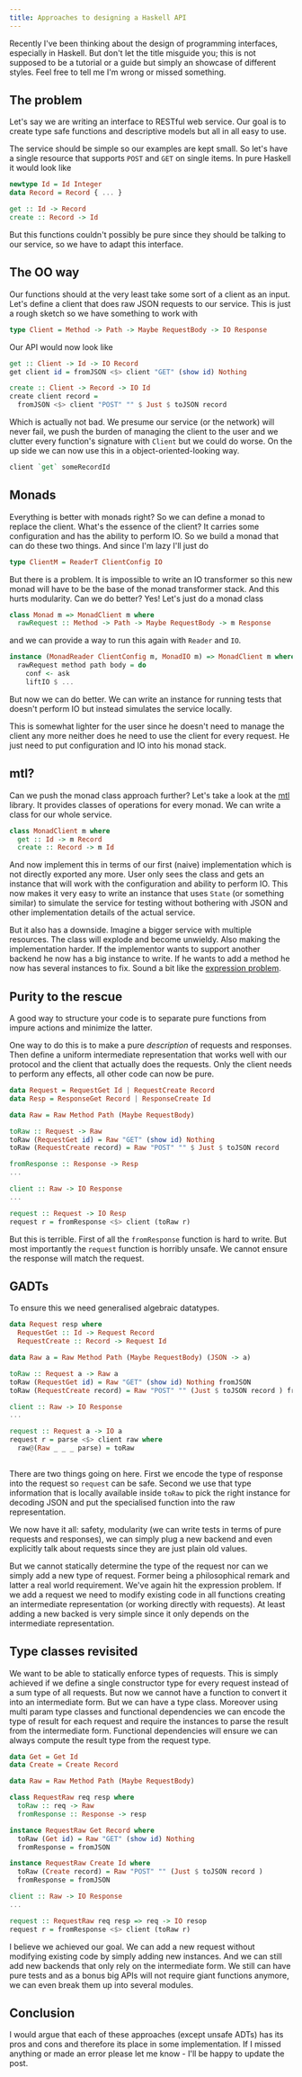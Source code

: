 ```yaml
---
title: Approaches to designing a Haskell API
---
```


Recently I've been thinking about the design of programming interfaces, especially in Haskell. But don't let the title misguide you; this is not supposed to be a tutorial or a guide but simply an showcase of different styles. Feel free to tell me I'm wrong or missed something.

## The problem
Let's say we are writing an interface to RESTful web service. Our goal is to create type safe functions and descriptive models but all in all easy to use. 

The service should be simple so our examples are kept small. So let's have a single resource that supports `POST` and `GET` on single items. In pure Haskell it would look like

```haskell
newtype Id = Id Integer
data Record = Record { ... }

get :: Id -> Record
create :: Record -> Id
```

But this functions couldn't possibly be pure since they should be talking to our service, so we have to adapt this interface.


## The OO way
Our functions should at the very least take some sort of a client as an input. Let's define a client that does raw JSON requests to our service. This is just a rough sketch so we have something to work with

```haskell
type Client = Method -> Path -> Maybe RequestBody -> IO Response
```

Our API would now look like

```haskell
get :: Client -> Id -> IO Record
get client id = fromJSON <$> client "GET" (show id) Nothing

create :: Client -> Record -> IO Id
create client record = 
  fromJSON <$> client "POST" "" $ Just $ toJSON record
```

Which is actually not bad. We presume our service (or the network) will never fail, we push the burden of managing the client to the user and we clutter every function's signature with `Client` but we could do worse. On the up side we can now use this in a object-oriented-looking way.

```haskell
client `get` someRecordId
```

## Monads
Everything is better with monads right? So we can define a monad to replace the client. What's the essence of the client? It carries some configuration and has the ability to perform IO. So we build a monad that can do these two things. And since I'm lazy I'll just do

```haskell
type ClientM = ReaderT ClientConfig IO
```

But there is a problem. It is impossible to write an IO transformer so this new monad will have to be the base of the monad transformer stack. And this hurts modularity. Can we do better? Yes! Let's just do a monad class

```haskell
class Monad m => MonadClient m where
  rawRequest :: Method -> Path -> Maybe RequestBody -> m Response
```

and we can provide a way to run this again with `Reader` and `IO`.

```haskell
instance (MonadReader ClientConfig m, MonadIO m) => MonadClient m where
  rawRequest method path body = do
    conf <- ask
    liftIO $ ...
```

But now we can do better. We can write an instance for running tests that doesn't perform IO but instead simulates the service locally.

This is somewhat lighter for the user since he doesn't need to manage the client any more neither does he need to use the client for every request. He just need to put configuration and IO into his monad stack. 

## mtl?
Can we push the monad class approach further? Let's take a look at the [mtl](http://hackage.haskell.org/package/mtl) library. It provides classes of operations for every monad. We can write a class for our whole service.

```haskell
class MonadClient m where
  get :: Id -> m Record
  create :: Record -> m Id
```
And now implement this in terms of our first (naive) implementation which is not directly exported any more. User only sees the class and gets an instance that will work with the configuration and ability to perform IO. This now makes it very easy to write an instance that uses `State` (or something similar) to simulate the service for testing without bothering with JSON and other implementation details of the actual service. 

But it also has a downside. Imagine a bigger service with multiple resources. The class will explode and become unwieldy. Also making the implementation harder. If the implementor wants to support another backend he now has a big instance to write. If he wants to add a method he now has several instances to fix. Sound a bit like the [expression problem](http://en.wikipedia.org/wiki/Expression_problem).   


## Purity to the rescue
A good way to structure your code is to separate pure functions from impure actions and minimize the latter. 

One way to do this is to make a pure *description* of requests and responses. Then define a uniform intermediate representation that works well with our protocol and the client that actually does the requests. Only the client needs to perform any effects, all other code can now be pure.

```haskell
data Request = RequestGet Id | RequestCreate Record
data Resp = ResponseGet Record | ResponseCreate Id

data Raw = Raw Method Path (Maybe RequestBody)

toRaw :: Request -> Raw
toRaw (RequestGet id) = Raw "GET" (show id) Nothing
toRaw (RequestCreate record) = Raw "POST" "" $ Just $ toJSON record

fromResponse :: Response -> Resp
...

client :: Raw -> IO Response
...

request :: Request -> IO Resp
request r = fromResponse <$> client (toRaw r)
```

But this is terrible. First of all the `fromResponse` function is hard to write. But most importantly the `request` function is horribly unsafe. We cannot ensure the response will match the request. 

## GADTs
To ensure this we need generalised algebraic datatypes. 

```haskell
data Request resp where
  RequestGet :: Id -> Request Record
  RequestCreate :: Record -> Request Id

data Raw a = Raw Method Path (Maybe RequestBody) (JSON -> a)

toRaw :: Request a -> Raw a
toRaw (RequestGet id) = Raw "GET" (show id) Nothing fromJSON
toRaw (RequestCreate record) = Raw "POST" "" (Just $ toJSON record ) fromJSON

client :: Raw -> IO Response
...

request :: Request a -> IO a
request r = parse <$> client raw where
  raw@(Raw _ _ _ parse) = toRaw 
          
```

There are two things going on here. First we encode the type of response into the request so `request` can be safe. Second we use that type information that is locally available inside `toRaw` to pick the right instance for decoding JSON and put the specialised function into the raw representation. 

We now have it all: safety, modularity (we can write tests in terms of pure requests and responses), we can simply plug a new backend and even explicitly talk about requests since they are just plain old values. 

But we cannot statically determine the type of the request nor can we simply add a new type of request. Former being a philosophical remark and latter a real world requirement. We've again hit the expression problem. If we add a request we need to modify existing code in all functions creating an intermediate representation (or working directly with requests). At least adding a new backed is very simple since it only depends on the intermediate representation. 

## Type classes revisited
We want to be able to statically enforce types of requests. This is simply achieved if we define a single constructor type for every request instead of a sum type of all requests. But now we cannot have a function to convert it into an intermediate form. But we can have a type class. Moreover using multi param type classes and functional dependencies we can encode the type of result for each request and require the instances to parse the result from the intermediate form. Functional dependencies will ensure we can always compute the result type from the request type.

```haskell
data Get = Get Id
data Create = Create Record

data Raw = Raw Method Path (Maybe RequestBody)

class RequestRaw req resp where
  toRaw :: req -> Raw
  fromResponse :: Response -> resp

instance RequestRaw Get Record where
  toRaw (Get id) = Raw "GET" (show id) Nothing 
  fromResponse = fromJSON

instance RequestRaw Create Id where
  toRaw (Create record) = Raw "POST" "" (Just $ toJSON record )
  fromResponse = fromJSON

client :: Raw -> IO Response
...

request :: RequestRaw req resp => req -> IO resop
request r = fromResponse <$> client (toRaw r)
```

I believe we achieved our goal. We can add a new request without modifying existing code by simply adding new instances. And we can still add new backends that only rely on the intermediate form. We still can have pure tests and as a bonus big APIs will not require giant functions anymore, we can even break them up into several modules.

## Conclusion
I would argue that each of these approaches (except unsafe ADTs) has its pros and cons and therefore its place in some implementation. If I missed anything or made an error please let me know - I'll be happy to update the post.